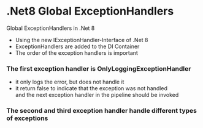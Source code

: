 # .Net8 Global ExceptionHandlers

Global ExceptionHandlers in .Net 8

* Using the new IExceptionHandler-Interface of .Net 8
* ExceptionHandlers are added to the DI Container
* The order of the exception handlers is important

### The first exception handler is OnlyLoggingExceptionHandler
* it only logs the error, but does not handle it
* it return false to indicate that the exception was not handled  
  and the next exception handler in the pipeline should be invoked
  
### The second and third exception handler handle different types of exceptions
